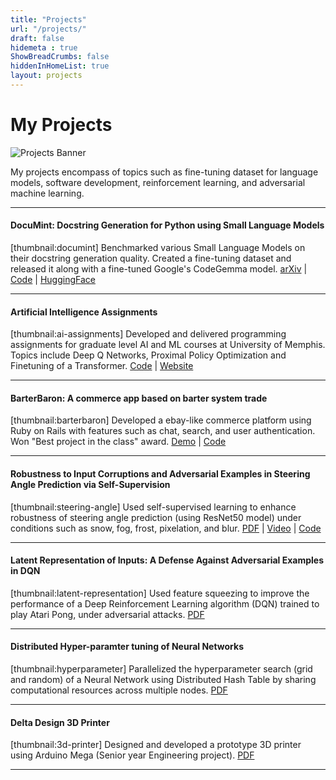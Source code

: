 ```yaml
---
title: "Projects"
url: "/projects/"
draft: false
hidemeta : true
ShowBreadCrumbs: false
hiddenInHomeList: true
layout: projects
---
```


# My Projects

![Projects Banner](/posts/projects/images/projects.png)

My projects encompass of topics such as fine-tuning dataset for language models, software development, reinforcement learning, and adversarial machine learning.

-------------------

#### DocuMint: Docstring Generation for Python using Small Language Models
[thumbnail:documint]
Benchmarked various Small Language Models on their docstring generation quality. Created a fine-tuning dataset and released it along with a fine-tuned Google's CodeGemma model.
[arXiv](https://arxiv.org/abs/2405.10243) | [Code](https://github.com/Docu-Mint/DocuMint) | [HuggingFace](https://huggingface.co/documint)  

-------------------

#### Artificial Intelligence Assignments
[thumbnail:ai-assignments]
Developed and delivered programming assignments for graduate level AI and ML courses at University of Memphis. Topics include Deep Q Networks, Proximal Policy Optimization and Finetuning of a Transformer.
[Code](https://github.com/poudel-bibek/AI-Assignments) | [Website](https://poudel-bibek.github.io/AI-Assignments/)  

-------------------

#### BarterBaron: A commerce app based on barter system trade
[thumbnail:barterbaron]
Developed a ebay-like commerce platform using Ruby on Rails with features such as chat, search, and user authentication. Won "Best project in the class" award.
[Demo](https://youtu.be/ME8syiaELWw) | [Code](/sorry/)  

-------------------

#### Robustness to Input Corruptions and Adversarial Examples in Steering Angle Prediction via Self-Supervision
[thumbnail:steering-angle]
Used self-supervised learning to enhance robustness of steering angle prediction (using ResNet50 model) under conditions such as snow, fog, frost, pixelation, and blur.
[PDF](https://poudel-bibek.github.io/pdfs/projects/datamining) | [Video](https://youtu.be/WIzKSNEtSuo) | [Code](https://github.com/poudel-bibek/Contrastive)  

-------------------

#### Latent Representation of Inputs: A Defense Against Adversarial Examples in DQN
[thumbnail:latent-representation]
Used feature squeezing to improve the performance of a Deep Reinforcement Learning algorithm (DQN) trained to play Atari Pong, under adversarial attacks.
[PDF](https://poudel-bibek.github.io/pdfs/projects/defense)  

-------------------

#### Distributed Hyper-paramter tuning of Neural Networks
[thumbnail:hyperparameter]
Parallelized the hyperparameter search (grid and random) of a Neural Network using Distributed Hash Table by sharing computational resources across multiple nodes.
[PDF](/sorry/)  

-------------------

#### Delta Design 3D Printer
[thumbnail:3d-printer]
Designed and developed a prototype 3D printer using Arduino Mega (Senior year Engineering project).
[PDF](https://poudel-bibek.github.io/pdfs/reports/3d_delta_printer)  

-------------------
